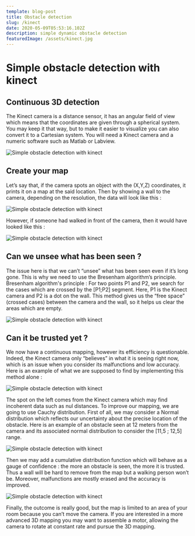 ```yaml
---
template: blog-post
title: Obstacle detection
slug: /kinect
date: 2020-05-09T05:53:16.102Z
description: simple dynamic obstacle detection
featuredImage: /assets/kinect.jpg
---
```

<!--StartFragment-->

# Simple obstacle detection with kinect

## Continuous 3D detection

The Kinect camera is a distance sensor, it has an angular field of view which means that the coordinates are given through a spherical system. You may keep it that way, but to make it easier to visualize you can also convert it to a Cartesian system. You will need a Kinect camera and a numeric software such as Matlab or Labview.

![Simple obstacle detection with kinect](/assets/kinect_fov.png)

## Create your map

Let’s say that, if the camera spots an object with the (X,Y,Z) coordinates, it prints it on a map at the said location. Then by showing a wall to the camera, depending on the resolution, the data will look like this :

![Simple obstacle detection with kinect](/assets/3d_mapping_wall.png)

However, if someone had walked in front of the camera, then it would have looked like this :

![Simple obstacle detection with kinect](/assets/walk_infront.png)

## Can we unsee what has been seen ?

The issue here is that we can’t “unsee” what has been seen even if it’s long gone. This is why we need to use the Bresenham algorithm’s principle. Bresenham algorithm's principle : For two points P1 and P2, we search for the cases which are crossed by the \[P1;P2] segment. Here, P1 is the Kinect camera and P2 is a dot on the wall. This method gives us the “free space” (crossed cases) between the camera and the wall, so it helps us clear the areas which are empty.

![Simple obstacle detection with kinect](/assets/bresenham_principle.png)

## Can it be trusted yet ?

We now have a continuous mapping, however its efficiency is questionable. Indeed, the Kinect camera only “believes” in what it is seeing right now, which is an issue when you consider its malfunctions and low accuracy. Here is an example of what we are supposed to find by implementing this method alone :

![Simple obstacle detection with kinect](/assets/malfunctions.png)

The spot on the left comes from the Kinect camera which may find incoherent data such as nul distances. To improve our mapping, we are going to use Cauchy distribution. First of all, we may consider a Normal distribution which reflects our uncertainty about the precise location of the obstacle. Here is an example of an obstacle seen at 12 meters from the camera and its associated normal distribution to consider the \[11,5 ; 12,5] range.

![Simple obstacle detection with kinect](/assets/prob_seen.gif)

Then we may add a cumulative distribution function which will behave as a gauge of confidence : the more an obstacle is seen, the more it is trusted. Thus a wall will be hard to remove from the map but a walking person won’t be. Moreover, malfunctions are mostly erased and the accuracy is improved.

![Simple obstacle detection with kinect](/assets/confidence_gauge.jpg)

Finally, the outcome is really good, but the map is limited to an area of your room because you can’t move the camera. If you are interested in a more advanced 3D mapping you may want to assemble a motor, allowing the camera to rotate at constant rate and pursue the 3D mapping.

<!--EndFragment-->